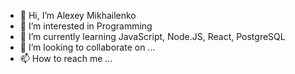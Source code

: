 - 👋 Hi, I’m Alexey Mikhailenko
- 👀 I’m interested in Programming
- 🌱 I’m currently learning JavaScript, Node.JS, React, PostgreSQL
- 💞️ I’m looking to collaborate on ...
- 📫 How to reach me ...

<!---
iznutri/iznutri is a ✨ special ✨ repository because its `README.md` (this file) appears on your GitHub profile.
You can click the Preview link to take a look at your changes.
--->
